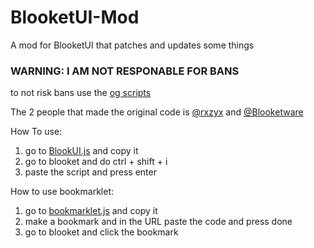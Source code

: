 # BlooketUI-Mod
A mod for BlooketUI that patches and updates some things

### WARNING: I AM NOT RESPONABLE FOR BANS
 to not risk bans use the [og scripts](https://github.com/rxzyx/Blooket-Hacks)
 
 The 2 people that made the original code is [@rxzyx](https://github.com/rxzyx) and [@Blooketware](https://github.com/Blooketware)

How To use:
1. go to [BlookUI.js](https://github.com/JayDaMan53/BlooketUI-Mod/blob/main/BlookUI.js) and copy it
2. go to blooket and do ctrl + shift + i
3. paste the script and press enter

How to use bookmarklet:
1. go to [bookmarklet.js](https://github.com/JayDaMan53/BlooketUI-Mod/blob/main/bookmarklet.js) and copy it
2. make a bookmark and in the URL paste the code and press done
4. go to blooket and click the bookmark
